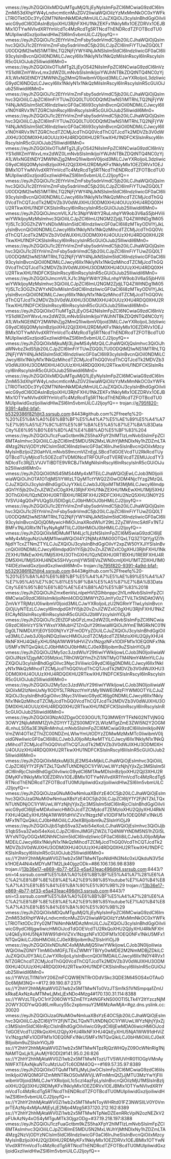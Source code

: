vmess://eyJhZGQiOiIxMDQuMTguMjQ1LjEyNyIsImFpZCI6MCwiaG9zdCI6ImZmMi53dXhpYW4yLndvcmtlcnMuZGV2IiwiaWQiOiIzYzMxMmNkOC0xYWFkLTRlOTktODc3Yy02MTNiNmNkMDAzMmUiLCJuZXQiOiJ3cyIsInBhdGgiOiIvIiwicG9ydCI6ODAsInBzIjoiXHU3RjhFXHU1NkZEKFx1NkIyMlx1OEZDRVx1OEJBMlx1OTYwNVlvdXR1YmVcdTc4MzRcdTg5RTNcdThENDRcdTZFOTBcdTU0MUIpIiwidGxzIjoiIiwidHlwZSI6Im5vbmUiLCJ2IjoyfQ==
vmess://eyJhZGQiOiJ1c2EtYnVmZmFsby5sdnVmdC5jb20iLCJhaWQiOjQsImhvc3QiOiJ1c2EtYnVmZmFsby5sdnVmdC5jb20iLCJpZCI6ImFiYTUwZGQ0LTU0ODQtM2IwNS1iMTRhLTQ2NjFjYWY4NjJkNSIsIm5ldCI6IndzIiwicGF0aCI6Ii93cyIsInBvcnQiOiI0NDMiLCJwcyI6Ilx1NkIyN1x1NkQzMiIsInRscyI6InRscyIsInR5cGUiOiJub25lIiwidiI6Mn0=
vmess://eyJhZGQiOiIxOTIuMTg2LjEyOS42NiIsImFpZCI6NCwiaG9zdCI6InVzYS1idWZmYWxvLmx2dWZ0LmNvbSIsImlkIjoiYWJhNTBkZDQtNTQ4NC0zYjA1LWIxNGEtNDY2MWNhZjg2MmQ1IiwibmV0Ijoid3MiLCJwYXRoIjoiL3dzIiwicG9ydCI6NDQzLCJwcyI6Ilx1NkIyN1x1NkQzMiIsInRscyI6InRscyIsInR5cGUiOiJub25lIiwidiI6Mn0=
vmess://eyJhZGQiOiJ1c2EtYnVmZmFsby5sdnVmdC5jb20iLCJhaWQiOjQsImhvc3QiOiIiLCJpZCI6ImFiYTUwZGQ0LTU0ODQtM2IwNS1iMTRhLTQ2NjFjYWY4NjJkNSIsIm5ldCI6IndzIiwicGF0aCI6Ii93cyIsInBvcnQiOiI0NDMiLCJwcyI6Ilx1N0Y4RVx1NTZGRCIsInRscyI6InRscyIsInR5cGUiOiJub25lIiwidiI6Mn0=
vmess://eyJhZGQiOiJ1c2EtYnVmZmFsby5sdnVmdC5jb20iLCJhaWQiOjQsImhvc3QiOiIiLCJpZCI6ImFiYTUwZGQ0LTU0ODQtM2IwNS1iMTRhLTQ2NjFjYWY4NjJkNSIsIm5ldCI6IndzIiwicGF0aCI6Ii93cyIsInBvcnQiOiI0NDMiLCJwcyI6Ilx1N0Y4RVx1NTZGRChcdTZCMjJcdThGQ0VcdThCQTJcdTk2MDVZb3V0dWJlXHU3ODM0XHU4OUUzXHU4RDQ0XHU2RTkwXHU1NDFCKSIsInRscyI6InRscyIsInR5cGUiOiJub25lIiwidiI6Mn0=
vmess://eyJhZGQiOiIxOTIuMTg2LjEyOS42NiIsImFpZCI6NCwiaG9zdCI6InVzYS1idWZmYWxvLmx2dWZ0LmNvbSIsImlkIjoiYWJhNTBkZDQtNTQ4NC0zYjA1LWIxNGEtNDY2MWNhZjg2MmQ1IiwibmV0Ijoid3MiLCJwYXRoIjoiL3dzIiwicG9ydCI6IjQ0MyIsInBzIjoiXHU2QjI3XHU2RDMyKFx1NkIyMlx1OEZDRVx1OEJBMlx1OTYwNVlvdXR1YmVcdTc4MzRcdTg5RTNcdThENDRcdTZFOTBcdTU0MUIpIiwidGxzIjoidGxzIiwidHlwZSI6Im5vbmUiLCJ2IjoyfQ==
vmess://eyJhZGQiOiJ1c2EtYnVmZmFsby5sdnVmdC5jb20iLCJhaWQiOjQsImhvc3QiOiJ1c2EtYnVmZmFsby5sdnVmdC5jb20iLCJpZCI6ImFiYTUwZGQ0LTU0ODQtM2IwNS1iMTRhLTQ2NjFjYWY4NjJkNSIsIm5ldCI6IndzIiwicGF0aCI6Ii93cyIsInBvcnQiOiI0NDMiLCJwcyI6Ilx1NkIyN1x1NkQzMihcdTZCMjJcdThGQ0VcdThCQTJcdTk2MDVZb3V0dWJlXHU3ODM0XHU4OUUzXHU4RDQ0XHU2RTkwXHU1NDFCKSIsInRscyI6InRscyIsInR5cGUiOiJub25lIiwidiI6Mn0=
vmess://eyJhZGQiOiJmcmVlLXJ1c3NpYW4tY2RuLnhpYW9ob3V6aS5jbHViIiwiYWlkIjoyMzMsImhvc3QiOiIiLCJpZCI6ImU2NGM2ZjdjLTQ4ZWItNDg1Mi05YjI5LTc3OGZhZWYxNDIxMiIsIm5ldCI6IndzIiwicGF0aCI6Ii8zMTkyODVlYjJkLyIsInBvcnQiOiI0NDMiLCJwcyI6Ilx1NkIyN1x1NkQzMihcdTZCMjJcdThGQ0VcdThCQTJcdTk2MDVZb3V0dWJlXHU3ODM0XHU4OUUzXHU4RDQ0XHU2RTkwXHU1NDFCKSIsInRscyI6InRscyIsInR5cGUiOiJub25lIiwidiI6Mn0=
vmess://eyJhZGQiOiJ1c2EtYnVmZmFsby5sdnVmdC5jb20iLCJhaWQiOjQsImhvc3QiOiJ1c2EtYnVmZmFsby5sdnVmdC5jb20iLCJpZCI6ImFiYTUwZGQ0LTU0ODQtM2IwNS1iMTRhLTQ2NjFjYWY4NjJkNSIsIm5ldCI6IndzIiwicGF0aCI6Ii93cyIsInBvcnQiOiI0NDMiLCJwcyI6Ilx1NkIyN1x1NkQzMihcdTZCMjJcdThGQ0VcdThCQTJcdTk2MDVZb3V0dWJlXHU3ODM0XHU4OUUzXHU4RDQ0XHU2RTkwXHU1NDFCKSIsInRscyI6InRscyIsInR5cGUiOiJub25lIiwidiI6Mn0=
vmess://eyJhZGQiOiJmcmVlLXJ1c3NpYW4tY2RuLnhpYW9ob3V6aS5jbHViIiwiYWlkIjoyMzMsImhvc3QiOiIiLCJpZCI6ImU2NGM2ZjdjLTQ4ZWItNDg1Mi05YjI5LTc3OGZhZWYxNDIxMiIsIm5ldCI6IndzIiwicGF0aCI6Ii8zMTkyODVlYjJkLyIsInBvcnQiOiI0NDMiLCJwcyI6Ilx1NkIyN1x1NkQzMihcdTZCMjJcdThGQ0VcdThCQTJcdTk2MDVZb3V0dWJlXHU3ODM0XHU4OUUzXHU4RDQ0XHU2RTkwXHU1NDFCKSIsInRscyI6InRscyIsInR5cGUiOiJub25lIiwidiI6Mn0=
vmess://eyJhZGQiOiIxOTIuMTg2LjEyOS42NiIsImFpZCI6NCwiaG9zdCI6InVzYS1idWZmYWxvLmx2dWZ0LmNvbSIsImlkIjoiYWJhNTBkZDQtNTQ4NC0zYjA1LWIxNGEtNDY2MWNhZjg2MmQ1IiwibmV0Ijoid3MiLCJwYXRoIjoiL3dzIiwicG9ydCI6IjQ0MyIsInBzIjoiXHU2QjI3XHU2RDMyKFx1NkIyMlx1OEZDRVx1OEJBMlx1OTYwNVlvdXR1YmVcdTc4MzRcdTg5RTNcdThENDRcdTZFOTBcdTU0MUIpIiwidGxzIjoidGxzIiwidHlwZSI6Im5vbmUiLCJ2IjoyfQ==
vmess://eyJhZGQiOiIxMjkuMjI3LjIwMS4yMzQiLCJhaWQiOjQsImhvc3QiOiJhaWNvbzZkdS5jb20iLCJpZCI6ImFiYTUwZGQ0LTU0ODQtM2IwNS1iMTRhLTQ2NjFjYWY4NjJkNSIsIm5ldCI6IndzIiwicGF0aCI6Ii93cyIsInBvcnQiOiI0NDMiLCJwcyI6Ilx1NkIyN1x1NkQzMihcdTZCMjJcdThGQ0VcdThCQTJcdTk2MDVZb3V0dWJlXHU3ODM0XHU4OUUzXHU4RDQ0XHU2RTkwXHU1NDFCKSIsInRscyI6InRscyIsInR5cGUiOiJub25lIiwidiI6Mn0=
vmess://eyJhZGQiOiIxMDQuMTguMjQ1LjEyNyIsImFpZCI6MCwiaG9zdCI6ImZmMi53dXhpYW4yLndvcmtlcnMuZGV2IiwiaWQiOiIzYzMxMmNkOC0xYWFkLTRlOTktODc3Yy02MTNiNmNkMDAzMmUiLCJuZXQiOiJ3cyIsInBhdGgiOiIvIiwicG9ydCI6ODAsInBzIjoiXHU3RjhFXHU1NkZEKFx1NkIyMlx1OEZDRVx1OEJBMlx1OTYwNVlvdXR1YmVcdTc4MzRcdTg5RTNcdThENDRcdTZFOTBcdTU0MUIpIiwidGxzIjoiIiwidHlwZSI6Im5vbmUiLCJ2IjoyfQ==
trojan://e795f820-9391-4a9d-bfaf-b5329386f82f@t3.ssrsub.com:8443#github.com%2Ffreefq%20-%20%E5%8A%A0%E6%8B%BF%E5%A4%A7%E5%AE%89%E5%A4%A7%E7%95%A5%E7%9C%81%E5%9F%BA%E5%A5%87%E7%BA%B3DataCity%E6%95%B0%E6%8D%AE%E4%B8%AD%E5%BF%83%204
vmess://eyJhZGQiOiJ1czFuaGctbm9kZS5haXFpY2hlMTIzLmNvbSIsImFpZCI6MTAsImhvc3QiOiIiLCJpZCI6ImE5MDU5N2MxLWJhYjMtNDIxNy1hZDZmLTA4Mzg2NzVjODYzNCIsIm5ldCI6IndzIiwicGF0aCI6InJheSIsInBvcnQiOiIxMzcyMyIsInBzIjoiZ2l0aHViLmNvbS9mcmVlZnEgLSBcdTdGOEVcdTU2RkRcdTUyQTBcdTUyMjlcdTc5OEZcdTVDM0NcdTRFOUFcdTVEREVcdTZEMUJcdTY3NDlcdTc3RjZLVVJVTiBDTE9VRCBJTkMgNiIsInRscyI6InRscyIsInR5cGUiOiJub25lIiwidiI6Mn0=
vmess://eyJhZGQiOiI0NS45MS44My4xMTEiLCJhaWQiOjEwLCJob3N0IjoiIiwiaWQiOiJhOTA1OTdjMS1iYWIzLTQyMTctYWQ2Zi0wODM4Njc1Yzg2MzQiLCJuZXQiOiJ3cyIsInBhdGgiOiJyYXkiLCJwb3J0IjoiMTM3MjMiLCJwcyI6ImdpdGh1Yi5jb20vZnJlZWZxIC0gXHU3RjhFXHU1NkZEXHU1MkEwXHU1MjI5XHU3OThGXHU1QzNDXHU0RTlBXHU1RERFXHU2RDFCXHU2NzQ5XHU3N0Y2S1VSVU4gQ0xPVUQgSU5DIDgiLCJ0bHMiOiJ0bHMiLCJ2IjoyfQ==
vmess://eyJhZGQiOiJ1c2EtYnVmZmFsby5sdnVmdC5jb20iLCJhaWQiOjQsImhvc3QiOiJ1c2EtYnVmZmFsby5sdnVmdC5jb20iLCJpZCI6ImFiYTUwZGQ0LTU0ODQtM2IwNS1iMTRhLTQ2NjFjYWY4NjJkNSIsIm5ldCI6IndzIiwicGF0aCI6Ii93cyIsInBvcnQiOjQ0MywicHMiOiJnaXRodWIuY29tL2ZyZWVmcSAtIFx1NTJBMFx1NjJGRlx1NTkyNyAgMTIiLCJ0bHMiOiJ0bHMiLCJ2IjoyfQ==
vmess://eyJhZGQiOiIxMDMuMTM4Ljc1LjIzNSIsImFpZCI6MSwiaG9zdCI6IjEwMy4xMzguNzUuMjM1IiwiaWQiOiI4Y2NjMzA1Mi00OTQxLTQ3ZTQtYjg1Zi1hNjdlYTcxZTNmZTYiLCJuZXQiOiJ3cyIsInBhdGgiOiIvY2xpZW50YXJlYSIsInBvcnQiOiI0NDMiLCJwcyI6ImdpdGh1Yi5jb20vZnJlZWZxIC0gXHU3RjhFXHU1NkZEXHU1MkEwXHU1MjI5XHU3OThGXHU1QzNDXHU0RTlBXHU1RERFXHU4RDM5XHU1MjI5XHU4NDk5SHVycmljYW5lIEVsZWN0cmljXHU1MTZDXHU1M0Y4IDEzIiwidGxzIjoidGxzIiwidiI6Mn0=
trojan://e795f820-9391-4a9d-bfaf-b5329386f82f@t4.ssrsub.com:8443#github.com%2Ffreefq%20-%20%E5%8A%A0%E6%8B%BF%E5%A4%A7%E5%AE%89%E5%A4%A7%E7%95%A5%E7%9C%81%E5%9F%BA%E5%A5%87%E7%BA%B3DataCity%E6%95%B0%E6%8D%AE%E4%B8%AD%E5%BF%83%2018
vmess://eyJhZGQiOiJhZmx6enVsLnlpeHVlZGlhbnppc2h1LmNvbSIsImFpZCI6MCwiaG9zdCI6IiIsImlkIjoiNmI4ODQ3MWYtZGJmYy0zZTViLTk5NDAtOWVjZmVkYTRjMzU0IiwibmV0Ijoid3MiLCJwYXRoIjoiLzU2NGRmYTIwLyIsInBvcnQiOjUyNTEzLCJwcyI6ImdpdGh1Yi5jb20vZnJlZWZxIC0gXHU3RjhFXHU1NkZEICAyNSIsInRscyI6InRscyIsInR5cGUiOiJ2bWVzcyIsInYiOjJ9
vmess://eyJhZGQiOiJ1c2EtZGFsbGFzLmx2dWZ0LmNvbSIsImFpZCI6NCwiaG9zdCI6InVzYS1kYWxsYXMubHZ1ZnQuY29tIiwiaWQiOiJhYmE1MGRkNC01NDg0LTNiMDUtYjE0YS00NjYxY2FmODYyZDUiLCJuZXQiOiJ3cyIsInBhdGgiOiIvd3MiLCJwb3J0IjoiNDQzIiwicHMiOiJcdTZCMjdcdTZEMzIoXHU2QjIyXHU4RkNFXHU4QkEyXHU5NjA1WW91dHViZVx1NzgzNFx1ODlFM1x1OEQ0NFx1NkU5MFx1NTQxQikiLCJ0bHMiOiJ0bHMiLCJ0eXBlIjoibm9uZSIsInYiOjJ9
vmess://eyJhZGQiOiJ2My5zc3JzdWIuY29tIiwiYWlkIjowLCJob3N0IjoiIiwiaWQiOiJlNzk1ZjgyMC05MzkxLTRhOWQtYmZhZi1iNTMyOTM4NmY4MmYiLCJuZXQiOiJ3cyIsInBhdGgiOiIvc3Nyc3ViIiwicG9ydCI6Ijg0NDMiLCJwcyI6Ilx1NkIyN1x1NkQzMihcdTZCMjJcdThGQ0VcdThCQTJcdTk2MDVZb3V0dWJlXHU3ODM0XHU4OUUzXHU4RDQ0XHU2RTkwXHU1NDFCKSIsInRscyI6InRscyIsInR5cGUiOiJub25lIiwidiI6Mn0=
vmess://eyJhZGQiOiJ2My5zc3JzdWIuY29tIiwiYWlkIjowLCJob3N0IjoiIiwiaWQiOiIxM2IzNmUxNy1lODY5LTRiNzctYmYzMy1lNWE0MzFlYWM0OTYiLCJuZXQiOiJ3cyIsInBhdGgiOiIvc3Nyc3ViIiwicG9ydCI6Ijg0NDMiLCJwcyI6Ilx1NkIyN1x1NkQzMihcdTZCMjJcdThGQ0VcdThCQTJcdTk2MDVZb3V0dWJlXHU3ODM0XHU4OUUzXHU4RDQ0XHU2RTkwXHU1NDFCKSIsInRscyI6InRscyIsInR5cGUiOiJub25lIiwidiI6Mn0=
vmess://eyJhZGQiOiI3NzA0ZDgxOC03OGU1LTQ3MWEtYTFkNi02NTVjNGQ3OWY2NjIuMWM1ZjVhZGYtYTZjZS00MDY2LWIzMTgtZmE3ZWI5N2Y2OGM4LnhuLS05a3E3NjRnMnhuLmNvbSIsImFpZCI6MCwiaG9zdCI6IiIsImlkIjoiNWVmZWI4OTktZThiZC00NDZmLWIwYmUtODYzZDMwMzMxMTc0IiwibmV0IjoidGNwIiwicGF0aCI6Ii8iLCJwb3J0IjoiMzAwMTYiLCJwcyI6Ilx1NkIyN1x1NkQzMihcdTZCMjJcdThGQ0VcdThCQTJcdTk2MDVZb3V0dWJlXHU3ODM0XHU4OUUzXHU4RDQ0XHU2RTkwXHU1NDFCKSIsInRscyI6IiIsInR5cGUiOiJub25lIiwidiI6Mn0=
vmess://eyJhZGQiOiIxMzkuMjI3LjE2MS4xMjkiLCJhaWQiOjEsImhvc3QiOiIiLCJpZCI6IjY1Y2FjNTZkLTQxNTUtNDNjOC1iYWUwLWYzNjhjYjIxZjc3MSIsIm5ldCI6InRjcCIsInBhdGgiOiIvIiwicG9ydCI6MTAwMDIsInBzIjoiXHU2QjI3XHU2RDMyKFx1NkIyMlx1OEZDRVx1OEJBMlx1OTYwNVlvdXR1YmVcdTc4MzRcdTg5RTNcdThENDRcdTZFOTBcdTU0MUIpIiwidGxzIjoiIiwidHlwZSI6Im5vbmUiLCJ2IjoyfQ==
vmess://eyJhZGQiOiJzaGNuMi0wNmIuaXBsYzE4OC5jb20iLCJhaWQiOjEsImhvc3QiOiJzaGNuMi0wNmIuaXBsYzE4OC5jb20iLCJpZCI6IjY1Y2FjNTZkLTQxNTUtNDNjOC1iYWUwLWYzNjhjYjIxZjc3MSIsIm5ldCI6InRjcCIsInBhdGgiOiIvIiwicG9ydCI6IjEwMDAxIiwicHMiOiJcdTZCMjdcdTZEMzIoXHU2QjIyXHU4RkNFXHU4QkEyXHU5NjA1WW91dHViZVx1NzgzNFx1ODlFM1x1OEQ0NFx1NkU5MFx1NTQxQikiLCJ0bHMiOiIiLCJ0eXBlIjoibm9uZSIsInYiOjJ9
vmess://eyJhZGQiOiJjbS1qbS5va3Zwbi54eXoiLCJhaWQiOjEsImhvc3QiOiJjbS1qbS5va3Zwbi54eXoiLCJpZCI6ImJlMGFjZWZiLTQ4NWYtNDM5NS1hZGI5LWYxNTQyOGQxMGNhNCIsIm5ldCI6IndzIiwicGF0aCI6Ii8iLCJwb3J0IjoiMjAwMDEiLCJwcyI6Ilx1NkIyN1x1NkQzMihcdTZCMjJcdThGQ0VcdThCQTJcdTk2MDVZb3V0dWJlXHU3ODM0XHU4OUUzXHU4RDQ0XHU2RTkwXHU1NDFCKSIsInRscyI6IiIsInR5cGUiOiJub25lIiwidiI6Mn0=
ss://Y2hhY2hhMjAtaWV0Zi1wb2x5MTMwNTpoNldHN3N4c0xUQkduN3V5dk1HOEA4Ni4xMDYuMTM2Ljk4OjgzODk=#86.106.136.98:8389
trojan://13b36e17-e869-4b77-bf33-e5a431eac496@t4.ssrsub.com:8443/?sni=t4.ssrsub.com#%E5%8A%A0%E6%8B%BF%E5%A4%A7%28%E6%AC%A2%E8%BF%8E%E8%AE%A2%E9%98%85Youtube%E7%A0%B4%E8%A7%A3%E8%B5%84%E6%BA%90%E5%90%9B%29
trojan://13b36e17-e869-4b77-bf33-e5a431eac496@t3.ssrsub.com:8443/?sni=t3.ssrsub.com#%E5%8A%A0%E6%8B%BF%E5%A4%A7%28%E6%AC%A2%E8%BF%8E%E8%AE%A2%E9%98%85Youtube%E7%A0%B4%E8%A7%A3%E8%B5%84%E6%BA%90%E5%90%9B%29
vmess://eyJhZGQiOiIxMDQuMTguMjQ1LjEyNyIsImFpZCI6MCwiaG9zdCI6ImZmMi53dXhpYW4yLndvcmtlcnMuZGV2IiwiaWQiOiIzYzMxMmNkOC0xYWFkLTRlOTktODc3Yy02MTNiNmNkMDAzMmUiLCJuZXQiOiJ3cyIsInBhdGgiOiIvIiwicG9ydCI6IjgwIiwicHMiOiJcdTdGOEVcdTU2RkQoXHU2QjIyXHU4RkNFXHU4QkEyXHU5NjA1WW91dHViZVx1NzgzNFx1ODlFM1x1OEQ0NFx1NkU5MFx1NTQxQikiLCJ0bHMiOiIiLCJ0eXBlIjoibm9uZSIsInYiOjJ9
vmess://eyJhZGQiOiIxNDIuNC4xMjMuMjQ5IiwiYWlkIjowLCJob3N0IjoiIiwiaWQiOiIwZGNlYTlmMi0xMGFjLTExZWMtYTBiYy0wMDE2M2NmMDBjZDkiLCJuZXQiOiJ0Y3AiLCJwYXRoIjoiLyIsInBvcnQiOiI1MDAiLCJwcyI6Ilx1N0Y4RVx1NTZGRChcdTZCMjJcdThGQ0VcdThCQTJcdTk2MDVZb3V0dWJlXHU3ODM0XHU4OUUzXHU4RDQ0XHU2RTkwXHU1NDFCKSIsInRscyI6IiIsInR5cGUiOiJub25lIiwidiI6Mn0=
ss://YWVzLTI1Ni1nY206ZmFCQW9ENTRrODdVSkc3QDE3Mi45OS4xOTAuODc6MjM3NQ==#172.99.190.87:2375
ss://Y2hhY2hhMjAtaWV0Zi1wb2x5MTMwNTo0VzJTSm1kS1VNSmpqa1ZmUkRkaEAxNzAuMTMwLjMxLjExNDo4Mzg4#170.130.31.114:8388
ss://YWVzLTEyOC1nY206OWY5ZmE1YzAtNGFkNS00OTI5LTk4Y2ItYzczNjM2OWY3ODYwQGd6LmRucy55c2xpbmsuY2M6MzAwMjA=#gz.dns.yslink.cc:30020
vmess://eyJhZGQiOiJzaGNuMi0wNmIuaXBsYzE4OC5jb20iLCJhaWQiOjEsImhvc3QiOiIiLCJpZCI6IjY1Y2FjNTZkLTQxNTUtNDNjOC1iYWUwLWYzNjhjYjIxZjc3MSIsIm5ldCI6InRjcCIsInBhdGgiOiIvIiwicG9ydCI6IjEwMDA0IiwicHMiOiJcdTdGOEVcdTU2RkQoXHU2QjIyXHU4RkNFXHU4QkEyXHU5NjA1WW91dHViZVx1NzgzNFx1ODlFM1x1OEQ0NFx1NkU5MFx1NTQxQikiLCJ0bHMiOiIiLCJ0eXBlIjoibm9uZSIsInYiOjJ9
ss://Y2hhY2hhMjAtaWV0Zi1wb2x5MTMwNTpzRjQzWHQyZ09OcWNnRlg1NjNAMTQxLjk1LjAuMjY6ODI2#141.95.0.26:826
ss://Y2hhY2hhMjAtaWV0Zi1wb2x5MTMwNTozUTV5WUVHR011OGpVMnAyNWFXTEAxNjkuNTcuMzUuOTc6ODM4OQ==#169.57.35.97:8389
vmess://eyJhZGQiOiIxOTQuMTM1LjMyLjIwOCIsImFpZCI6MCwiaG9zdCI6IiIsImlkIjoiOWQ0MGFlZmMtNTRkOS0xMWVjLWFmMmQtZjJjMTU3MzYwYjFlIiwibmV0Ijoid3MiLCJwYXRoIjoiL1c5czI4azFpLyIsInBvcnQiOiIzMjU1MSIsInBzIjoiXHU2QjI3XHU2RDMyKFx1NkIyMlx1OEZDRVx1OEJBMlx1OTYwNVlvdXR1YmVcdTc4MzRcdTg5RTNcdThENDRcdTZFOTBcdTU0MUIpIiwidGxzIjoiIiwidHlwZSI6Im5vbmUiLCJ2IjoyfQ==
ss://Y2hhY2hhMjAtaWV0Zi1wb2x5MTMwNToyWHRtd01FZ3NWSllLV0Y0VmprTEAzNy4xMjAuMjEyLjE2Mjo4Mzg5#37.120.212.162:8389
ss://Y2hhY2hhMjAtaWV0Zi1wb2x5MTMwNTpNeDZEenRRcVpiN2ozNEZkV2pFUkAzNy4xOS4yMTguMTk3OjgzODg=#37.19.218.197:8388
vmess://eyJhZGQiOiJ1czFuaGctbm9kZS5haXFpY2hlMTIzLmNvbSIsImFpZCI6MTAsImhvc3QiOiIiLCJpZCI6ImE5MDU5N2MxLWJhYjMtNDIxNy1hZDZmLTA4Mzg2NzVjODYzNCIsIm5ldCI6IndzIiwicGF0aCI6InJheSIsInBvcnQiOiIxMzcyMyIsInBzIjoiXHU2QjI3XHU2RDMyKFx1NkIyMlx1OEZDRVx1OEJBMlx1OTYwNVlvdXR1YmVcdTc4MzRcdTg5RTNcdThENDRcdTZFOTBcdTU0MUIpIiwidGxzIjoidGxzIiwidHlwZSI6Im5vbmUiLCJ2IjoyfQ==
